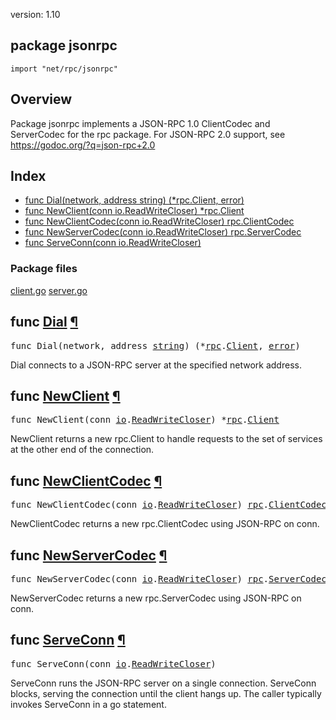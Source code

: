 version: 1.10
## package jsonrpc

  `import "net/rpc/jsonrpc"`

## Overview

Package jsonrpc implements a JSON-RPC 1.0 ClientCodec and ServerCodec for the
rpc package. For JSON-RPC 2.0 support, see https://godoc.org/?q=json-rpc+2.0

## Index

- [func Dial(network, address string) (*rpc.Client, error)](#Dial)
- [func NewClient(conn io.ReadWriteCloser) *rpc.Client](#NewClient)
- [func NewClientCodec(conn io.ReadWriteCloser) rpc.ClientCodec](#NewClientCodec)
- [func NewServerCodec(conn io.ReadWriteCloser) rpc.ServerCodec](#NewServerCodec)
- [func ServeConn(conn io.ReadWriteCloser)](#ServeConn)

### Package files
 [client.go](//github.com/golang/go/blob/release-branch.go1.10/src/net/rpc/jsonrpc/client.go) [server.go](//github.com/golang/go/blob/release-branch.go1.10/src/net/rpc/jsonrpc/server.go)

<h2 id="Dial">func <a href="//github.com/golang/go/blob/release-branch.go1.10/src/net/rpc/jsonrpc/client.go#L108">Dial</a>
    <a href="#Dial">¶</a></h2>
<pre>func Dial(network, address <a href="/builtin/#string">string</a>) (*<a href="/net/rpc/">rpc</a>.<a href="/net/rpc/#Client">Client</a>, <a href="/builtin/#error">error</a>)</pre>

Dial connects to a JSON-RPC server at the specified network address.

<h2 id="NewClient">func <a href="//github.com/golang/go/blob/release-branch.go1.10/src/net/rpc/jsonrpc/client.go#L103">NewClient</a>
    <a href="#NewClient">¶</a></h2>
<pre>func NewClient(conn <a href="/io/">io</a>.<a href="/io/#ReadWriteCloser">ReadWriteCloser</a>) *<a href="/net/rpc/">rpc</a>.<a href="/net/rpc/#Client">Client</a></pre>

NewClient returns a new rpc.Client to handle requests to the set of services at
the other end of the connection.

<h2 id="NewClientCodec">func <a href="//github.com/golang/go/blob/release-branch.go1.10/src/net/rpc/jsonrpc/client.go#L27">NewClientCodec</a>
    <a href="#NewClientCodec">¶</a></h2>
<pre>func NewClientCodec(conn <a href="/io/">io</a>.<a href="/io/#ReadWriteCloser">ReadWriteCloser</a>) <a href="/net/rpc/">rpc</a>.<a href="/net/rpc/#ClientCodec">ClientCodec</a></pre>

NewClientCodec returns a new rpc.ClientCodec using JSON-RPC on conn.

<h2 id="NewServerCodec">func <a href="//github.com/golang/go/blob/release-branch.go1.10/src/net/rpc/jsonrpc/server.go#L27">NewServerCodec</a>
    <a href="#NewServerCodec">¶</a></h2>
<pre>func NewServerCodec(conn <a href="/io/">io</a>.<a href="/io/#ReadWriteCloser">ReadWriteCloser</a>) <a href="/net/rpc/">rpc</a>.<a href="/net/rpc/#ServerCodec">ServerCodec</a></pre>

NewServerCodec returns a new rpc.ServerCodec using JSON-RPC on conn.

<h2 id="ServeConn">func <a href="//github.com/golang/go/blob/release-branch.go1.10/src/net/rpc/jsonrpc/server.go#L122">ServeConn</a>
    <a href="#ServeConn">¶</a></h2>
<pre>func ServeConn(conn <a href="/io/">io</a>.<a href="/io/#ReadWriteCloser">ReadWriteCloser</a>)</pre>

ServeConn runs the JSON-RPC server on a single connection. ServeConn blocks,
serving the connection until the client hangs up. The caller typically invokes
ServeConn in a go statement.


